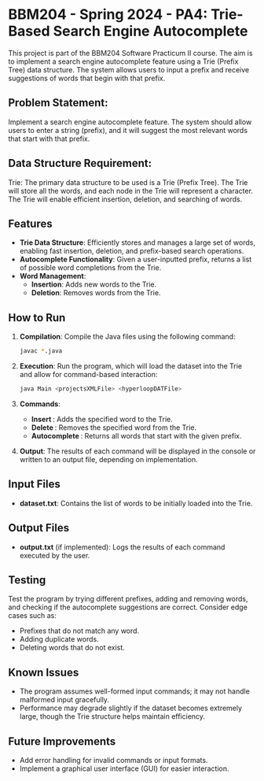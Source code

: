 # BBM204 - Spring 2024 - PA4: Trie-Based Search Engine Autocomplete

This project is part of the BBM204 Software Practicum II course. The aim is to implement a search engine autocomplete feature using a Trie (Prefix Tree) data structure. The system allows users to input a prefix and receive suggestions of words that begin with that prefix.

## Problem Statement:
Implement a search engine autocomplete feature. The system should allow users to enter a string (prefix), and it will suggest the most relevant words that start with that prefix.

## Data Structure Requirement: 
Trie: The primary data structure to be used is a Trie (Prefix Tree). The Trie will store all the words, and each node in the Trie will represent a character. The Trie will enable efficient insertion, deletion, and searching of words.

## Features
- **Trie Data Structure**: Efficiently stores and manages a large set of words, enabling fast insertion, deletion, and prefix-based search operations.
- **Autocomplete Functionality**: Given a user-inputted prefix, returns a list of possible word completions from the Trie.
- **Word Management**:
  - **Insertion**: Adds new words to the Trie.
  - **Deletion**: Removes words from the Trie.

## How to Run
1. **Compilation**: Compile the Java files using the following command:
   ```bash
   javac *.java
   ```

2. **Execution**: Run the program, which will load the dataset into the Trie and allow for command-based interaction:
   ```bash
   java Main <projectsXMLFile> <hyperloopDATFile>
   ```

3. **Commands**:
   - **Insert <word>**: Adds the specified word to the Trie.
   - **Delete <word>**: Removes the specified word from the Trie.
   - **Autocomplete <prefix>**: Returns all words that start with the given prefix.

4. **Output**: The results of each command will be displayed in the console or written to an output file, depending on implementation.

## Input Files
- **dataset.txt**: Contains the list of words to be initially loaded into the Trie.

## Output Files
- **output.txt** (if implemented): Logs the results of each command executed by the user.

## Testing
Test the program by trying different prefixes, adding and removing words, and checking if the autocomplete suggestions are correct. Consider edge cases such as:
- Prefixes that do not match any word.
- Adding duplicate words.
- Deleting words that do not exist.

## Known Issues
- The program assumes well-formed input commands; it may not handle malformed input gracefully.
- Performance may degrade slightly if the dataset becomes extremely large, though the Trie structure helps maintain efficiency.

## Future Improvements
- Add error handling for invalid commands or input formats.
- Implement a graphical user interface (GUI) for easier interaction.
